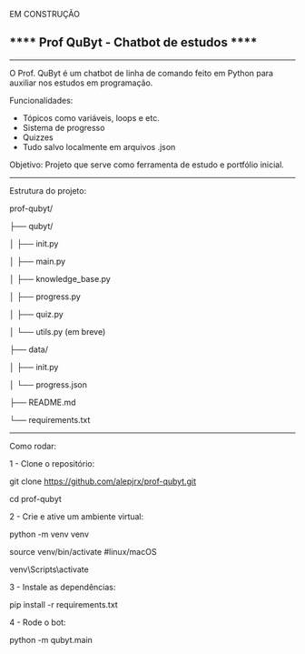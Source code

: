 EM CONSTRUÇÃO

**** Prof QuByt - Chatbot de estudos ****
---
---
 O Prof. QuByt é um chatbot de linha de comando feito em Python para auxiliar nos estudos em programação.
 
Funcionalidades:
 - Tópicos como variáveis, loops e etc.
 - Sistema de progresso
 - Quizzes
 - Tudo salvo localmente em arquivos .json

Objetivo:
Projeto que serve como ferramenta de estudo e portfólio inicial.

---

Estrutura do projeto:

prof-qubyt/ 

├── qubyt/

│ ├── init.py

│ ├── main.py

│ ├── knowledge_base.py

│ ├── progress.py

│ ├── quiz.py

│ └── utils.py (em breve)

├── data/

│ ├── init.py

│ └── progress.json

├── README.md

└── requirements.txt

---

Como rodar:

1 - Clone o repositório:


git clone https://github.com/alepjrx/prof-qubyt.git

cd prof-qubyt


2 - Crie e ative um ambiente virtual:

python -m venv venv

source venv/bin/activate #linux/macOS

venv\Scripts\activate

3 - Instale as dependências:

pip install -r requirements.txt

4 - Rode o bot:

python -m qubyt.main